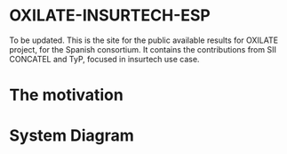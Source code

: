 # OXILATE-INSURTECH-ESP

To be updated. This is the site for the public available results for OXILATE project, for the Spanish consortium. It contains the contributions from SII CONCATEL and TyP, focused in insurtech use case.

# The motivation



# System Diagram

